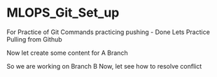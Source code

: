 # MLOPS_Git_Set_up
 For Practice of Git Commands
 practicing pushing - Done
 Lets Practice Pulling from Github

Now let create some content for A Branch

So we are working on Branch B Now, let see how to resolve conflict



